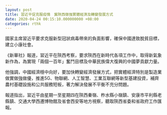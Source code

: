 ```yaml
---
layout: post
title: 習近平促克服疫情　冀陜西做強實體經濟及轉變發展方式
date: 2020-04-24 00:15:10.000000000 +08:00
categories: rthk
---
```


國家主席習近平要求克服新型冠狀病毒帶來的負面影響，確保中國達致脫貧目標，建立小康社會。

《新華社》報道，習近平在陝西考察，要求陝西在新時代各項工作中，取得新氣象新作為，為實現「兩個一百年」奮鬥目標及中華民族偉大復興的中國夢貢獻力量。

他強調，中國經濟穩中向好，要加快轉變經濟發展方式，把實體經濟特別是製造業做實做強做優，推進5G、物聯網、人工智慧、工業互聯網等新型基建投資，補齊農村基礎設施和公共服務短板，著力解決發展不平衡不充分問題。

報道指出，習近平由星期一至星期四在陝西秦嶺、柞水縣小嶺鎮、安康市平利縣老縣鎮、交通大學西遷博物館及省會西安等地方視察，聽取陝西省委和省政府工作匯報。
